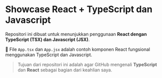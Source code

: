# Showcase React + TypeScript dan Javascript

Repositori ini dibuat untuk menunjukkan penggunaan **React dengan TypeScript (TSX) dan Javascript (JSX)**.

📌 File `App.tsx` dan `App.jsx` adalah contoh komponen React fungsional menggunakan TypeScript dan Javascript.

> Tujuan dari repositori ini adalah agar GitHub mengenali **TypeScript** dan **React** sebagai bagian dari keahlian saya.
